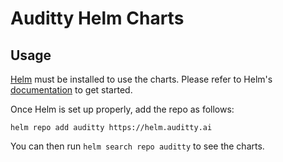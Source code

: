 # Auditty Helm Charts 

## Usage

[Helm](https://helm.sh) must be installed to use the charts.
Please refer to Helm's [documentation](https://helm.sh/docs/) to get started.

Once Helm is set up properly, add the repo as follows:

```console
helm repo add auditty https://helm.auditty.ai
```

You can then run `helm search repo auditty` to see the charts.
